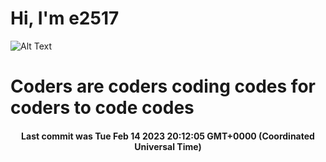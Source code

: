 # Hi, I'm e2517

![Alt Text](https://github.com/E2517/e2517/blob/master/images/background.gif)

# Coders are coders coding codes for coders to code codes

<h4 align="center">Last commit was Tue Feb 14 2023 20:12:05 GMT+0000 (Coordinated Universal Time)</h4>
